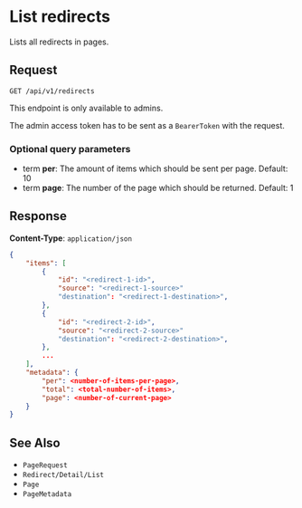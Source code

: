 # List redirects

Lists all redirects in pages.

## Request

    GET /api/v1/redirects

This endpoint is only available to admins.

The admin access token has to be sent as a `BearerToken` with the request.

### Optional query parameters

- term **per**: The amount of items which should be sent per page. Default: 10
- term **page**: The number of the page which should be returned. Default: 1

## Response

**Content-Type**: `application/json`

```json
{
    "items": [
        {
            "id": "<redirect-1-id>",
            "source": "<redirect-1-source>"
            "destination": "<redirect-1-destination>",
        },
        {
            "id": "<redirect-2-id>",
            "source": "<redirect-2-source>"
            "destination": "<redirect-2-destination>",
        },
        ...
    ],
    "metadata": {
        "per": <number-of-items-per-page>,
        "total": <total-number-of-items>,
        "page": <number-of-current-page>
    }
}
```

## See Also

* ``PageRequest``
* ``Redirect/Detail/List``
* ``Page``
* ``PageMetadata``
